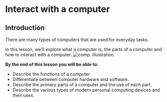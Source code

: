 # Interact with a computer

## Introduction
There are many types of computers that are used for everyday tasks.

In this lesson, we'll explore what a computer is, the parts of a computer and how to interact with a computer.
![comp. illustration](https://github.com/immortal-miku/MDLC-Archives/blob/main/Module%201/1/computers_illustration.jpg?raw=true)

**By the end of this lesson you will be able to:**
* Describe the functions of a computer
* Differentiate between computer hardware and software.
* Describe the primary parts of a computer and the use of each part.
* Describe the various types of modern personal computing devices and their uses.
